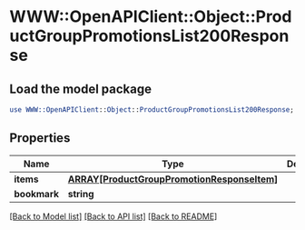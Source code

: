 # WWW::OpenAPIClient::Object::ProductGroupPromotionsList200Response

## Load the model package
```perl
use WWW::OpenAPIClient::Object::ProductGroupPromotionsList200Response;
```

## Properties
Name | Type | Description | Notes
------------ | ------------- | ------------- | -------------
**items** | [**ARRAY[ProductGroupPromotionResponseItem]**](ProductGroupPromotionResponseItem.md) |  | 
**bookmark** | **string** |  | [optional] 

[[Back to Model list]](../README.md#documentation-for-models) [[Back to API list]](../README.md#documentation-for-api-endpoints) [[Back to README]](../README.md)


